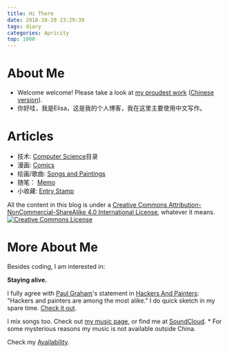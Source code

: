 ```yaml
---
title: Hi There
date: 2018-10-20 23:29:39
tags: diary
categories: Apricity
top: 1000
---
```


# About Me
* Welcome welcome! Please take a look at [my proudest work](https://etsai.site/2019/09/05/Total-Perspective-Vortex-EN/) ([Chinese version](https://etsai.site/2018/10/20/Total-Perspective-Vortex/)).
* 你好哇，我是Elisa，这是我的个人博客，我在这里主要使用中文写作。

# Articles

* 技术:  [Computer Science](http://etsai.site/categories/CS/)目录
* 漫画:  [Comics](http://etsai.site/tags/comics/)
* 绘画/歌曲:  [Songs and Paintings](http://etsai.site/categories/Apricity/)
* 随笔：  [Memo](http://etsai.site/categories/Memo/)
* 小收藏:  [Entry Stamp](http://etsai.site/tags/entry-stamp/)


All the content in this blog is under a <a rel="license" href="http://creativecommons.org/licenses/by-nc-sa/4.0/">Creative Commons Attribution-NonCommercial-ShareAlike 4.0 International License</a>, whatever it means.
<br />
<a rel="license" href="http://creativecommons.org/licenses/by-nc-sa/4.0/"><img alt="Creative Commons License" style="border-width:0" src="https://i.creativecommons.org/l/by-nc-sa/4.0/88x31.png" /></a>

<!--more-->

# More About Me


Besides coding, I am interested in:

**Staying alive.**

I fully agree with [Paul Graham](https://en.wikipedia.org/wiki/Paul_Graham_(programmer))'s statement in [Hackers And Painters](http://www.paulgraham.com/hp.html):
"Hackers and painters are among the most alike."
I do quick sketch in my spare time. [Check it out](http://www.paulgraham.com/hp.html).


I mix songs too. Check out [my music page](https://music.163.com/#/artist?id=12158117), or find me at [SoundCloud](https://soundcloud.com/elisastayshere).
\* For some mysterious reasons my music is not available outside China.

Check my [Availability](https://etsai.site/about/).

